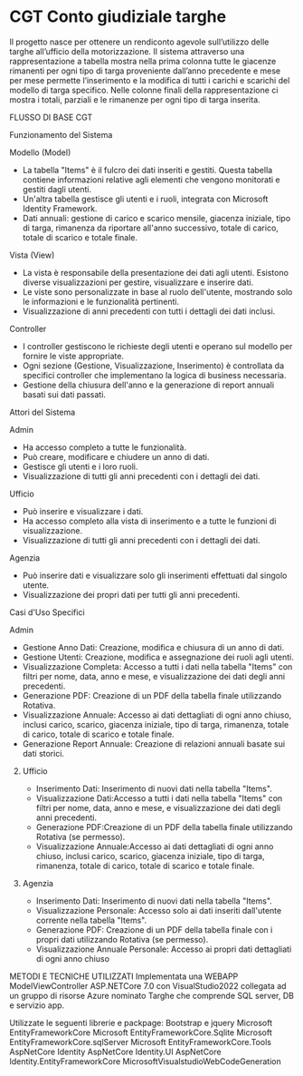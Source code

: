 # CGT Conto giudiziale targhe

Il progetto nasce per ottenere un rendiconto agevole sull’utilizzo delle targhe all’ufficio della motorizzazione. 
Il sistema attraverso una rappresentazione a tabella mostra nella prima colonna tutte le giacenze rimanenti per ogni tipo di targa proveniente dall’anno precedente e mese per mese permette l’inserimento e la modifica di tutti i carichi e scarichi del modello di targa specifico. 
Nelle colonne finali della rappresentazione ci mostra i totali, parziali e le rimanenze per ogni tipo di targa inserita.

FLUSSO DI BASE CGT

Funzionamento del Sistema

Modello (Model)
   - La tabella "Items" è il fulcro dei dati inseriti e gestiti. Questa tabella contiene informazioni relative agli elementi che vengono monitorati e gestiti dagli utenti.
   - Un'altra tabella gestisce gli utenti e i ruoli, integrata con Microsoft Identity Framework.
   - Dati annuali: gestione di carico e scarico mensile, giacenza iniziale, tipo di targa, rimanenza da riportare all'anno successivo, totale di carico, totale di scarico e totale finale.

Vista (View)
   - La vista è responsabile della presentazione dei dati agli utenti. Esistono diverse visualizzazioni per gestire, visualizzare e inserire dati.
   - Le viste sono personalizzate in base al ruolo dell'utente, mostrando solo le informazioni e le funzionalità pertinenti.
   - Visualizzazione di anni precedenti con tutti i dettagli dei dati inclusi.

Controller
   - I controller gestiscono le richieste degli utenti e operano sul modello per fornire le viste appropriate.
   - Ogni sezione (Gestione, Visualizzazione, Inserimento) è controllata da specifici controller che implementano la logica di business necessaria.
   - Gestione della chiusura dell'anno e la generazione di report annuali basati sui dati passati.

Attori del Sistema

Admin
   - Ha accesso completo a tutte le funzionalità.
   - Può creare, modificare e chiudere un anno di dati.
   - Gestisce gli utenti e i loro ruoli.
   - Visualizzazione di tutti gli anni precedenti con i dettagli dei dati.

Ufficio
   - Può inserire e visualizzare i dati.
   - Ha accesso completo alla vista di inserimento e a tutte le funzioni di visualizzazione.
   - Visualizzazione di tutti gli anni precedenti con i dettagli dei dati.

Agenzia
   - Può inserire dati e visualizzare solo gli inserimenti effettuati dal singolo utente.
   - Visualizzazione dei propri dati per tutti gli anni precedenti.

Casi d'Uso Specifici

Admin
   - Gestione Anno Dati: Creazione, modifica e chiusura di un anno di dati.
   - Gestione Utenti: Creazione, modifica e assegnazione dei ruoli agli utenti.
   - Visualizzazione Completa: Accesso a tutti i dati nella tabella "Items" con filtri per nome, data, anno e mese, e visualizzazione dei dati degli anni precedenti.
   - Generazione PDF: Creazione di un PDF della tabella finale utilizzando Rotativa.
   - Visualizzazione Annuale: Accesso ai dati dettagliati di ogni anno chiuso, inclusi carico, scarico, giacenza iniziale, tipo di targa, rimanenza, totale di carico, totale di scarico e totale finale.
   - Generazione Report Annuale: Creazione di relazioni annuali basate sui dati storici.

2. Ufficio
   - Inserimento Dati: Inserimento di nuovi dati nella tabella "Items".
   - Visualizzazione Dati:Accesso a tutti i dati nella tabella "Items" con filtri per nome, data, anno e mese, e visualizzazione dei dati degli anni precedenti.
   - Generazione PDF:Creazione di un PDF della tabella finale utilizzando Rotativa (se permesso).
   - Visualizzazione Annuale:Accesso ai dati dettagliati di ogni anno chiuso, inclusi carico, scarico, giacenza iniziale, tipo di targa, rimanenza, totale di carico, totale di scarico e totale finale.

3. Agenzia
   - Inserimento Dati: Inserimento di nuovi dati nella tabella "Items".
   - Visualizzazione Personale: Accesso solo ai dati inseriti dall'utente corrente nella tabella "Items".
   - Generazione PDF: Creazione di un PDF della tabella finale con i propri dati utilizzando Rotativa (se permesso).
   - Visualizzazione Annuale Personale: Accesso ai propri dati dettagliati di ogni anno chiuso


METODI E TECNICHE UTILIZZATI
Implementata una WEBAPP ModelViewController ASP.NETCore 7.0 con VisualStudio2022 collegata ad un gruppo di risorse Azure nominato Targhe che comprende SQL server, DB e servizio app. 

Utilizzate le seguenti librerie e packpage:
Bootstrap e jquery 
Microsoft EntityFrameworkCore
Microsoft EntityFrameworkCore.Sqlite
Microsoft EntityFrameworkCore.sqlServer
Microsoft EntityFrameworkCore.Tools
AspNetCore Identity
AspNetCore Identity.UI
AspNetCore Identity.EntityFrameworkCore
MicrosoftVisualstudioWebCodeGeneration


